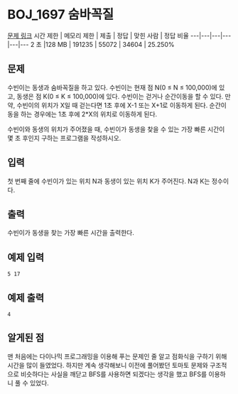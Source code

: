 # BOJ_1697 숨바꼭질
[문제 링크](https://www.acmicpc.net/problem/1697)
시간 제한 |	메모리 제한 |	제출 |	정답 |	맞힌 사람 |	정답 비율
---|---|---|---|---|---
2 초	|128 MB |	191235 |	55072 |	34604 |	25.250%


## 문제
수빈이는 동생과 숨바꼭질을 하고 있다. 수빈이는 현재 점 N(0 ≤ N ≤ 100,000)에 있고, 동생은 점 K(0 ≤ K ≤ 100,000)에 있다. 수빈이는 걷거나 순간이동을 할 수 있다. 만약, 수빈이의 위치가 X일 때 걷는다면 1초 후에 X-1 또는 X+1로 이동하게 된다. 순간이동을 하는 경우에는 1초 후에 2*X의 위치로 이동하게 된다.

수빈이와 동생의 위치가 주어졌을 때, 수빈이가 동생을 찾을 수 있는 가장 빠른 시간이 몇 초 후인지 구하는 프로그램을 작성하시오.

## 입력
첫 번째 줄에 수빈이가 있는 위치 N과 동생이 있는 위치 K가 주어진다. N과 K는 정수이다.

## 출력
수빈이가 동생을 찾는 가장 빠른 시간을 출력한다.

## 예제 입력
```
5 17
```

## 예제 출력
```
4
```

## 알게된 점
맨 처음에는 다이나믹 프로그래밍을 이용해 푸는 문제인 줄 알고 점화식을 구하기 위해 시간을 많이 들였었다.
하지만 계속 생각해보니 이전에 풀어봤던 토마토 문제와 구조적으로 비슷하다는 사실을 깨닫고 BFS를 사용하면 되겠다는 생각을 했고 BFS를 이용하니 풀 수 있었다.
